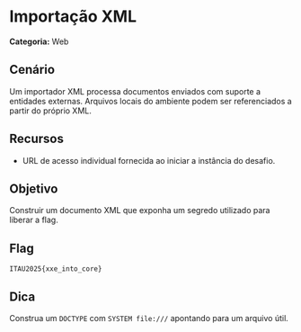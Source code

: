 # Importação XML

**Categoria:** Web

## Cenário
Um importador XML processa documentos enviados com suporte a entidades externas. Arquivos locais do ambiente podem ser referenciados a partir do próprio XML.

## Recursos
- URL de acesso individual fornecida ao iniciar a instância do desafio.

## Objetivo
Construir um documento XML que exponha um segredo utilizado para liberar a flag.

## Flag
`ITAU2025{xxe_into_core}`

## Dica
Construa um `DOCTYPE` com `SYSTEM file:///` apontando para um arquivo útil.
